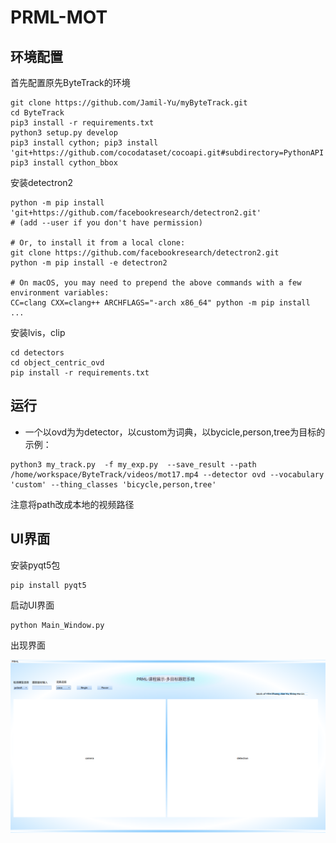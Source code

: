 # PRML-MOT
## 环境配置

首先配置原先ByteTrack的环境

```shell
git clone https://github.com/Jamil-Yu/myByteTrack.git
cd ByteTrack
pip3 install -r requirements.txt
python3 setup.py develop
pip3 install cython; pip3 install 'git+https://github.com/cocodataset/cocoapi.git#subdirectory=PythonAPI'
pip3 install cython_bbox
```

安装detectron2

```shell
python -m pip install 'git+https://github.com/facebookresearch/detectron2.git'
# (add --user if you don't have permission)

# Or, to install it from a local clone:
git clone https://github.com/facebookresearch/detectron2.git
python -m pip install -e detectron2

# On macOS, you may need to prepend the above commands with a few environment variables:
CC=clang CXX=clang++ ARCHFLAGS="-arch x86_64" python -m pip install ...
```

安装lvis，clip

```shell
cd detectors
cd object_centric_ovd
pip install -r requirements.txt
```

## 运行

* 一个以ovd为为detector，以custom为词典，以bycicle,person,tree为目标的示例：

```shell
python3 my_track.py  -f my_exp.py  --save_result --path /home/workspace/ByteTrack/videos/mot17.mp4 --detector ovd --vocabulary 'custom' --thing_classes 'bicycle,person,tree'
```

注意将path改成本地的视频路径

## UI界面

安装pyqt5包

```shell
pip install pyqt5
```

启动UI界面

```shell
python Main_Window.py
```

出现界面

![img](ui.png)
